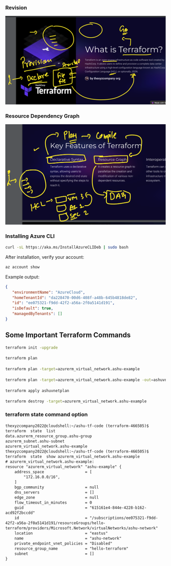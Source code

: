 ### Revision

![Revision Diagram](rev1.png)

### Resource Dependency Graph

![Resource Dependency Graph](rev2.png)

### Installing Azure CLI

```sh
curl -sL https://aka.ms/InstallAzureCLIDeb | sudo bash
```

After installation, verify your account:

```sh
az account show
```

Example output:
```json
{
   "environmentName": "AzureCloud",
   "homeTenantId": "da228470-00d6-408f-a48b-645b4818de82",
   "id": "ee075321-f9dd-42f2-a56a-2f0a5141d191",
   "isDefault": true,
   "managedByTenants": []
}
```

## Some Important Terraform Commands

```sh
terraform init -upgrade

terraform plan

terraform plan -target=azurerm_virtual_network.ashu-example

terraform plan -target=azurerm_virtual_network.ashu-example -out=ashuvnetplan

terraform apply ashuvnetplan

terraform destroy -target=azurerm_virtual_network.ashu-example
```

### terraform state command option 

```
thexyzcompany2022@cloudshell:~/ashu-tf-code (terraform-466505)$ terraform  state  list
data.azurerm_resource_group.ashu-group
azurerm_subnet.ashu-subnet
azurerm_virtual_network.ashu-example
thexyzcompany2022@cloudshell:~/ashu-tf-code (terraform-466505)$ terraform  state  show azurerm_virtual_network.ashu-example
# azurerm_virtual_network.ashu-example:
resource "azurerm_virtual_network" "ashu-example" {
    address_space                  = [
        "172.16.0.0/16",
    ]
    bgp_community                  = null
    dns_servers                    = []
    edge_zone                      = null
    flow_timeout_in_minutes        = 0
    guid                           = "615161e4-844e-4228-b162-acd92f2bccdd"
    id                             = "/subscriptions/ee075321-f9dd-42f2-a56a-2f0a5141d191/resourceGroups/hello-terraform/providers/Microsoft.Network/virtualNetworks/ashu-network"
    location                       = "eastus"
    name                           = "ashu-network"
    private_endpoint_vnet_policies = "Disabled"
    resource_group_name            = "hello-terraform"
    subnet                         = []
}

```


